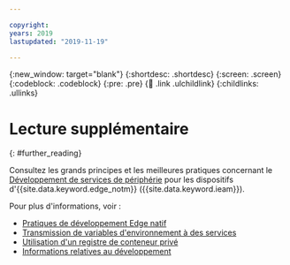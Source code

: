 ```yaml
---

copyright:
years: 2019
lastupdated: "2019-11-19"

---
```


{:new_window: target="blank"}
{:shortdesc: .shortdesc}
{:screen: .screen}
{:codeblock: .codeblock}
{:pre: .pre}
{:child: .link .ulchildlink}
{:childlinks: .ullinks}

# Lecture supplémentaire
{: #further_reading}

Consultez les grands principes et les meilleures pratiques concernant le [Développement de services de périphérie](developing_edge_services.md) pour les dispositifs d'{{site.data.keyword.edge_notm}} ({{site.data.keyword.ieam}}). 

Pour plus d'informations, voir :

* [Pratiques de développement Edge natif](best_practices.md)
* [Transmission de variables d'environnement à des services](environment_variables.md)
* [Utilisation d'un registre de conteneur privé](container_registry.md)
* [Informations relatives au développement](developing_details.md)
